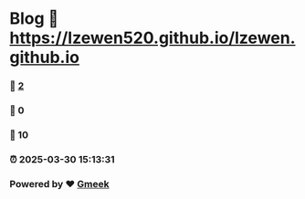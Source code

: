# Blog  :link: https://lzewen520.github.io/lzewen.github.io 
### :page_facing_up: [2](https://lzewen520.github.io/lzewen.github.io/tag.html) 
### :speech_balloon: 0 
### :hibiscus: 10 
### :alarm_clock: 2025-03-30 15:13:31 
### Powered by :heart: [Gmeek](https://github.com/Meekdai/Gmeek)
